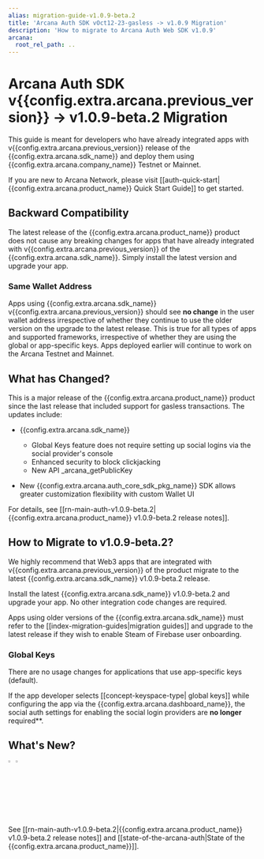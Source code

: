 ```yaml
---
alias: migration-guide-v1.0.9-beta.2
title: 'Arcana Auth SDK vOct12-23-gasless -> v1.0.9 Migration'
description: 'How to migrate to Arcana Auth Web SDK v1.0.9'
arcana:
  root_rel_path: ..
---
```


# Arcana Auth SDK v{{config.extra.arcana.previous_version}} -> v1.0.9-beta.2 Migration

This guide is meant for developers who have already integrated apps with v{{config.extra.arcana.previous_version}} release of the {{config.extra.arcana.sdk_name}} and deploy them using {{config.extra.arcana.company_name}} Testnet or Mainnet.

If you are new to Arcana Network, please visit [[auth-quick-start|{{config.extra.arcana.product_name}} Quick Start Guide]] to get started.

## Backward Compatibility

The latest release of the {{config.extra.arcana.product_name}} product does not cause any breaking changes for apps that have already integrated with v{{config.extra.arcana.previous_version}} of the {{config.extra.arcana.sdk_name}}. Simply install the latest version and upgrade your app.

### Same Wallet Address

Apps using {{config.extra.arcana.sdk_name}} v{{config.extra.arcana.previous_version}} should see **no change** in the user wallet address irrespective of whether they continue to use the older version on the upgrade to the latest release. This is true for all types of apps and supported frameworks, irrespective of whether they are using the global or app-specific keys. Apps deployed earlier will continue to work on the Arcana Testnet and Mainnet. 

## What has Changed?

This is a major release of the {{config.extra.arcana.product_name}} product since the last release that included support for gasless transactions.  The updates include:

* {{config.extra.arcana.sdk_name}}
  - Global Keys feature does not require setting up social logins via the social provider's console
  - Enhanced security to block clickjacking
  - New API _arcana_getPublicKey

* New {{config.extra.arcana.auth_core_sdk_pkg_name}} SDK allows greater customization flexibility with custom Wallet UI

For details, see [[rn-main-auth-v1.0.9-beta.2|{{config.extra.arcana.product_name}} v1.0.9-beta.2 release notes]].

## How to Migrate to v1.0.9-beta.2?

We highly recommend that Web3 apps that are integrated with v{{config.extra.arcana.previous_version}} of the product migrate to the latest {{config.extra.arcana.sdk_name}} v1.0.9-beta.2 release.

Install the latest {{config.extra.arcana.sdk_name}} v1.0.9-beta.2 and upgrade your app. No other integration code changes are required.

Apps using older versions of the {{config.extra.arcana.sdk_name}} must refer to the [[index-migration-guides|migration guides]] and upgrade to the latest release if they wish to enable Steam of Firebase user onboarding.

### Global Keys

There are no usage changes for applications that use app-specific keys (default).

If the app developer selects [[concept-keyspace-type| global keys]] while configuring the app via the {{config.extra.arcana.dashboard_name}}, the social auth settings for enabling the social login providers are **no longer** required**.

## What's New?

<img src="/img/icon_new_light.png#only-light" alt="New icon" width="3%" /><img src="/img/icon_new_dark.png#only-dark" alt="New icon" width="3%" />

See [[rn-main-auth-v1.0.9-beta.2|{{config.extra.arcana.product_name}} v1.0.9-beta.2 release notes]] and [[state-of-the-arcana-auth|State of the {{config.extra.arcana.product_name}}]].
